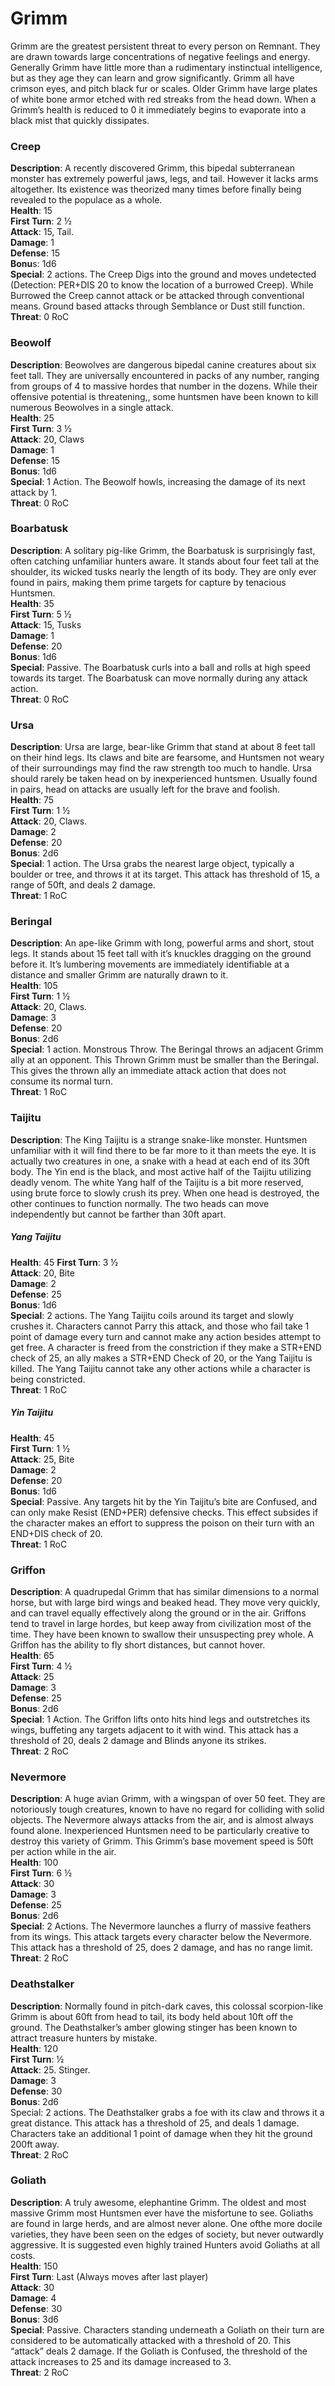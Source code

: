 # Grimm

Grimm are the greatest persistent threat to every person on Remnant. They are drawn towards large concentrations of negative feelings and energy. Generally Grimm have little more than a rudimentary instinctual intelligence, but as they age they can learn and grow significantly. Grimm all have crimson eyes, and pitch black fur or scales. Older Grimm have large plates of white bone armor etched with red streaks from the head down. When a Grimm’s health is reduced to 0 it immediately begins to evaporate into a black mist that quickly dissipates.

### Creep
**Description**: A recently discovered Grimm, this bipedal subterranean monster has extremely powerful jaws, legs, and tail. However it lacks arms altogether. Its existence was theorized many times before finally being revealed to the populace as a whole.  
**Health**: 15  
**First Turn**: 2 ½  
**Attack**: 15, Tail.  
**Damage**: 1  
**Defense**: 15  
**Bonu**s: 1d6  
**Special**: 2 actions. The Creep Digs into the ground and moves undetected (Detection: PER+DIS 20 to know the location of a burrowed Creep). While Burrowed the Creep cannot attack or be attacked through conventional means. Ground based attacks through Semblance or Dust still function.  
**Threat**: 0 RoC

### Beowolf
**Description**: Beowolves are dangerous bipedal canine creatures about six feet tall. They are universally encountered in packs of any number, ranging from groups of 4 to massive hordes that number in the dozens. While their offensive potential is threatening,, some huntsmen have been known to kill numerous Beowolves in a single attack.  
**Health**: 25  
**First Turn**: 3 ½  
**Attack**: 20, Claws  
**Damage**: 1  
**Defense**: 15  
**Bonus**: 1d6  
**Special**: 1 Action. The Beowolf howls, increasing the damage of its next attack by 1.  
**Threat**: 0 RoC

### Boarbatusk
**Description**: A solitary pig-like Grimm, the Boarbatusk is surprisingly fast, often catching unfamiliar hunters aware. It stands about four feet tall at the shoulder, its wicked tusks nearly the length of its body. They are only ever found in pairs, making them prime targets for capture by tenacious Huntsmen.  
**Health**: 35  
**First Turn**: 5 ½  
**Attack**: 15, Tusks  
**Damage**: 1  
**Defense**: 20  
**Bonus**: 1d6  
**Special**: Passive. The Boarbatusk curls into a ball and rolls at high speed towards its target. The Boarbatusk can move normally during any attack action.  
**Threat**: 0 RoC

### Ursa
**Description**: Ursa are large, bear-like Grimm that stand at about 8 feet tall on their hind legs. Its claws and bite are fearsome, and Huntsmen not weary of their surroundings may find the raw strength too much to handle. Ursa should rarely be taken head on by inexperienced huntsmen. Usually found in pairs, head on attacks are usually left for the brave and foolish.  
**Health**: 75  
**First Turn**: 1 ½  
**Attack**: 20, Claws.  
**Damage**: 2  
**Defense**: 20  
**Bonus**: 2d6  
**Special**: 1 action. The Ursa grabs the nearest large object, typically a boulder or tree, and throws it at its target. This attack has threshold of 15, a range of 50ft, and deals 2 damage.  
**Threat**: 1 RoC

### Beringal
**Description**: An ape-like Grimm with long, powerful arms and short, stout legs. It stands about 15 feet tall with it’s knuckles dragging on the ground before it. It’s lumbering movements are immediately identifiable at a distance and smaller Grimm are naturally drawn to it.  
**Health**: 105  
**First Turn**: 1 ½  
**Attack**: 20, Claws.  
**Damage**: 3  
**Defense**: 20  
**Bonus**: 2d6  
**Special**: 1 action. Monstrous Throw. The Beringal throws an adjacent Grimm ally at an opponent. This Thrown Grimm must be smaller than the Beringal. This gives the thrown ally an immediate attack action that does not consume its normal turn.  
**Threat**: 1 RoC  

### Taijitu
**Description**: The King Taijitu is a strange snake-like monster. Huntsmen unfamiliar with it will find there to be far more to it than meets the eye. It is actually two creatures in one, a snake with a head at each end of its 30ft body. The Yin end is the black, and most active half of the Taijitu utilizing deadly venom. The white Yang half of the Taijitu is a bit more reserved, using brute force to slowly crush its prey. When one head is destroyed, the other continues to function normally. The two heads can move independently but cannot be farther than 30ft apart.
##### Yang Taijitu  
**Health**: 45
**First Turn**: 3 ½  
**Attack**: 20, Bite  
**Damage**: 2  
**Defense**: 25  
**Bonus**: 1d6  
**Special**: 2 actions. The Yang Taijitu coils around its target and slowly crushes it. Characters cannot Parry this attack, and those who fail take 1 point of damage every turn and cannot make any action besides attempt to get free. A character is freed from the constriction if they make a STR+END check of 25, an ally makes a STR+END Check of 20, or the Yang Taijitu is killed. The Yang Taijitu cannot take any other actions while a character is being constricted.  
**Threat**: 1 RoC

##### Yin Taijitu
**Health**: 45  
**First Turn**: 1 ½  
**Attack**: 25, Bite  
**Damage**: 2  
**Defense**: 20  
**Bonus**: 1d6  
**Special**: Passive. Any targets hit by the Yin Taijitu’s bite are Confused, and can only make Resist (END+PER) defensive checks. This effect subsides if the character makes an effort to suppress the poison on their turn with an END+DIS check of 20.  
**Threat**: 1 RoC

### Griffon
**Description**: A quadrupedal Grimm that has similar dimensions to a normal horse, but with large bird wings and beaked head. They move very quickly, and can travel equally effectively along the ground or in the air. Griffons tend to travel in large hordes, but keep away from civilization most of the time. They have been known to swallow their unsuspecting prey whole. A Griffon has the ability to fly short distances, but cannot hover.  
**Health**: 65  
**First Turn**: 4 ½  
**Attack**: 25  
**Damage**: 3  
**Defense**: 25  
**Bonus**: 2d6  
**Special**: 1 Action. The Griffon lifts onto hits hind legs and outstretches its wings, buffeting any targets adjacent to it with wind. This attack has a threshold of 20, deals 2 damage and Blinds anyone its strikes.  
**Threat**: 2 RoC

### Nevermore
**Description**: A huge avian Grimm, with a wingspan of over 50 feet. They are notoriously tough creatures, known to have no regard for colliding with solid objects. The Nevermore always attacks from the air, and is almost always found alone. Inexperienced Huntsmen need to be particularly creative to destroy this variety of Grimm. This Grimm’s base movement speed is 50ft per action while in the air.  
**Health**: 100  
**First Turn**: 6 ½  
**Attack**: 30  
**Damage**: 3  
**Defense**: 25  
**Bonus**: 2d6  
**Special**: 2 Actions. The Nevermore launches a flurry of massive feathers from its wings. This attack targets every character below the Nevermore. This attack has a threshold of 25, does 2 damage, and has no range limit.  
**Threat**: 2 RoC

### Deathstalker
**Description**: Normally found in pitch-dark caves, this colossal scorpion-like Grimm is about 60ft from head to tail, its body held about 10ft off the ground. The Deathstalker’s amber glowing stinger has been known to attract treasure hunters by mistake.  
**Health**: 120  
**First Turn**: ½  
**Attack**: 25. Stinger.  
**Damage**: 3  
**Defense**: 30  
**Bonus**: 2d6  
Special: 2 actions. The Deathstalker grabs a foe with its claw and throws it a great distance. This attack has a threshold of 25, and deals 1 damage. Characters take an additional 1 point of damage when they hit the ground 200ft away.  
**Threat**: 2 RoC

### Goliath
**Description**: A truly awesome, elephantine Grimm. The oldest and most massive Grimm most Huntsmen ever have the misfortune to see. Goliaths are found in large herds, and are almost never alone. One ofthe more docile varieties, they have been seen on the edges of society, but never outwardly aggressive. It is suggested even highly trained Hunters avoid Goliaths at all costs.  
**Health**: 150  
**First Turn**: Last (Always moves after last player)  
**Attack**: 30  
**Damage**: 4  
**Defense**: 30  
**Bonus**: 3d6  
**Special**: Passive. Characters standing underneath a Goliath on their turn are considered to be automatically attacked with a threshold of 20. This “attack” deals 2 damage. If the Goliath is Confused, the threshold of the attack increases to 25 and its damage increased to 3.  
**Threat**: 2 RoC
